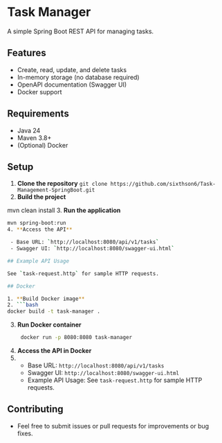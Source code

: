 # Task Manager

A simple Spring Boot REST API for managing tasks.

## Features

- Create, read, update, and delete tasks
- In-memory storage (no database required)
- OpenAPI documentation (Swagger UI)
- Docker support

## Requirements

- Java 24
- Maven 3.8+
- (Optional) Docker

## Setup

1. **Clone the repository**
`git clone https://github.com/sixthson6/Task-Management-SpringBoot.git`
2. **Build the project**

mvn clean install
3. **Run the application**

   ```bash
   mvn spring-boot:run
4. **Access the API**

    - Base URL: `http://localhost:8080/api/v1/tasks`
    - Swagger UI: `http://localhost:8080/swagger-ui.html`

## Example API Usage

See `task-request.http` for sample HTTP requests.

## Docker

1. **Build Docker image**
2. ```bash
   docker build -t task-manager .
   ```
3. **Run Docker container**
   ```bash
    docker run -p 8080:8080 task-manager
    ```
4. **Access the API in Docker**
5. - Base URL: `http://localhost:8080/api/v1/tasks`
   - Swagger UI: `http://localhost:8080/swagger-ui.html`
   - Example API Usage: See `task-request.http` for sample HTTP requests.
## Contributing
   - Feel free to submit issues or pull requests for improvements or bug fixes.

   
